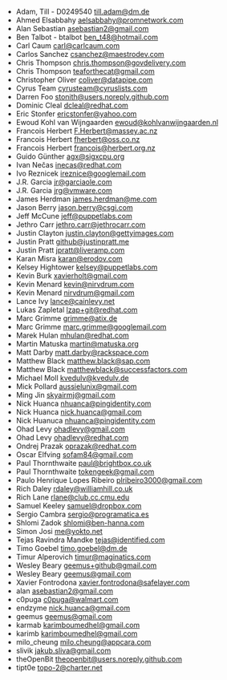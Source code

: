 * Adam, Till - D0249540 <till.adam@dm.de>
* Ahmed Elsabbahy <aelsabbahy@promnetwork.com>
* Alan Sebastian <asebastian2@gmail.com>
* Ben Talbot - btalbot <ben_t48@hotmail.com>
* Carl Caum <carl@carlcaum.com>
* Carlos Sanchez <csanchez@maestrodev.com>
* Chris Thompson <chris.thompson@govdelivery.com>
* Chris Thompson <teaforthecat@gmail.com>
* Christopher Oliver <coliver@datapipe.com>
* Cyrus Team <cyrusteam@cyruslists.com>
* Darren Foo <stonith@users.noreply.github.com>
* Dominic Cleal <dcleal@redhat.com>
* Eric Stonfer <ericstonfer@yahoo.com>
* Ewoud Kohl van Wijngaarden <ewoud@kohlvanwijngaarden.nl>
* Francois Herbert <F.Herbert@massey.ac.nz>
* Francois Herbert <fherbert@oss.co.nz>
* Francois Herbert <francois@herbert.org.nz>
* Guido Günther <agx@sigxcpu.org>
* Ivan Nečas <inecas@redhat.com>
* Ivo Reznicek <ireznice@googlemail.com>
* J.R. Garcia <jr@garciaole.com>
* J.R. Garcia <jrg@vmware.com>
* James Herdman <james.herdman@me.com>
* Jason Berry <jason.berry@csgi.com>
* Jeff McCune <jeff@puppetlabs.com>
* Jethro Carr <jethro.carr@jethrocarr.com>
* Justin Clayton <justin.clayton@gettyimages.com>
* Justin Pratt <github@justinpratt.me>
* Justin Pratt <jpratt@liveramp.com>
* Karan Misra <karan@erodov.com>
* Kelsey Hightower <kelsey@puppetlabs.com>
* Kevin Burk <xavierholt@gmail.com>
* Kevin Menard <kevin@nirvdrum.com>
* Kevin Menard <nirvdrum@gmail.com>
* Lance Ivy <lance@cainlevy.net>
* Lukas Zapletal <lzap+git@redhat.com>
* Marc Grimme <grimme@atix.de>
* Marc Grimme <marc.grimme@googlemail.com>
* Marek Hulan <mhulan@redhat.com>
* Martin Matuska <martin@matuska.org>
* Matt Darby <matt.darby@rackspace.com>
* Matthew Black <matthew.black@sap.com>
* Matthew Black <matthewblack@successfactors.com>
* Michael Moll <kvedulv@kvedulv.de>
* Mick Pollard <aussielunix@gmail.com>
* Ming Jin <skyairmj@gmail.com>
* Nick Huanca <nhuanca@pingidentity.com>
* Nick Huanca <nick.huanca@gmail.com>
* Nick Huanuca <nhuanca@pingidentity.com>
* Ohad Levy <ohadlevy@gmail.com>
* Ohad Levy <ohadlevy@redhat.com>
* Ondrej Prazak <oprazak@redhat.com>
* Oscar Elfving <sofam84@gmail.com>
* Paul Thornthwaite <paul@brightbox.co.uk>
* Paul Thornthwaite <tokengeek@gmail.com>
* Paulo Henrique Lopes Ribeiro <plribeiro3000@gmail.com>
* Rich Daley <rdaley@williamhill.co.uk>
* Rich Lane <rlane@club.cc.cmu.edu>
* Samuel Keeley <samuel@dropbox.com>
* Sergio Cambra <sergio@programatica.es>
* Shlomi Zadok <shlomi@ben-hanna.com>
* Simon Josi <me@yokto.net>
* Tejas Ravindra Mandke <tejas@identified.com>
* Timo Goebel <timo.goebel@dm.de>
* Timur Alperovich <timur@maginatics.com>
* Wesley Beary <geemus+github@gmail.com>
* Wesley Beary <geemus@gmail.com>
* Xavier Fontrodona <xavier.fontrodona@safelayer.com>
* alan <asebastian2@gmail.com>
* c0puga <c0puga@walmart.com>
* endzyme <nick.huanca@gmail.com>
* geemus <geemus@gmail.com>
* karmab <karimboumedhel@gmail.com>
* karimb <karimboumedhel@gmail.com>
* milo_cheung <milo.cheung@appcara.com>
* slivik <jakub.sliva@gmail.com>
* theOpenBit <theopenbit@users.noreply.github.com>
* tipt0e <topo-2@charter.net>
